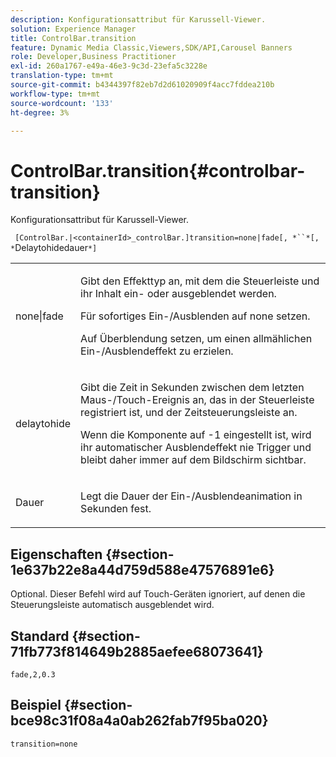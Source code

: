 ```yaml
---
description: Konfigurationsattribut für Karussell-Viewer.
solution: Experience Manager
title: ControlBar.transition
feature: Dynamic Media Classic,Viewers,SDK/API,Carousel Banners
role: Developer,Business Practitioner
exl-id: 260a1767-e49a-46e3-9c3d-23efa5c3228e
translation-type: tm+mt
source-git-commit: b4344397f82eb7d2d61020909f4acc7fddea210b
workflow-type: tm+mt
source-wordcount: '133'
ht-degree: 3%

---
```


# ControlBar.transition{#controlbar-transition}

Konfigurationsattribut für Karussell-Viewer.

` [ControlBar.|<containerId>_controlBar.]transition=none|fade[, *``*[, *`Delaytohidedauer`*]`

<table id="table_441553CD34C94A58A9D7CBF772DEDDB6"> 
 <tbody> 
  <tr> 
   <td colname="col1"> <p> <span class="codeph"> none|fade</span> </p> </td> 
   <td colname="col2"> <p> Gibt den Effekttyp an, mit dem die Steuerleiste und ihr Inhalt ein- oder ausgeblendet werden. </p> <p>Für sofortiges Ein-/Ausblenden auf <span class="codeph"> none</span> setzen. </p> <p>Auf <span class="codeph"> Überblendung</span> setzen, um einen allmählichen Ein-/Ausblendeffekt zu erzielen. </p> </td> 
  </tr> 
  <tr> 
   <td colname="col1"> <p><span class="codeph"><span class="varname"> delaytohide</span></span> </p> </td> 
   <td colname="col2"> <p> Gibt die Zeit in Sekunden zwischen dem letzten Maus-/Touch-Ereignis an, das in der Steuerleiste registriert ist, und der Zeitsteuerungsleiste an. </p> <p>Wenn die Komponente auf <span class="codeph"> -1</span> eingestellt ist, wird ihr automatischer Ausblendeffekt nie Trigger und bleibt daher immer auf dem Bildschirm sichtbar. </p> </td> 
  </tr> 
  <tr> 
   <td colname="col1"> <p><span class="codeph"><span class="varname"> Dauer</span></span> </p> </td> 
   <td colname="col2"> <p> Legt die Dauer der Ein-/Ausblendeanimation in Sekunden fest. </p> </td> 
  </tr> 
 </tbody> 
</table>

## Eigenschaften {#section-1e637b22e8a44d759d588e47576891e6}

Optional. Dieser Befehl wird auf Touch-Geräten ignoriert, auf denen die Steuerungsleiste automatisch ausgeblendet wird.

## Standard {#section-71fb773f814649b2885aefee68073641}

`fade,2,0.3`

## Beispiel {#section-bce98c31f08a4a0ab262fab7f95ba020}

```
transition=none
```
